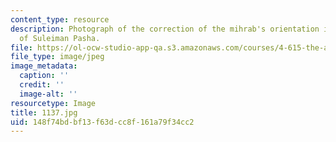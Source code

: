 ```yaml
---
content_type: resource
description: Photograph of the correction of the mihrab's orientation inside the Takiyya
  of Suleiman Pasha.
file: https://ol-ocw-studio-app-qa.s3.amazonaws.com/courses/4-615-the-architecture-of-cairo-spring-2002/148f74bdbf13f63dcc8f161a79f34cc2_1137.jpg
file_type: image/jpeg
image_metadata:
  caption: ''
  credit: ''
  image-alt: ''
resourcetype: Image
title: 1137.jpg
uid: 148f74bd-bf13-f63d-cc8f-161a79f34cc2
---
```


